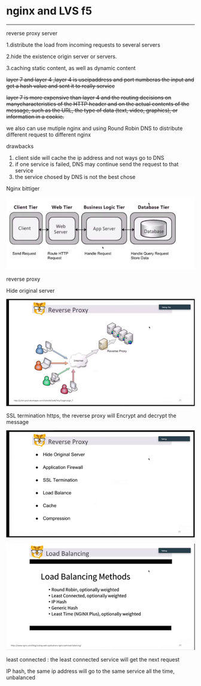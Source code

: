 # nginx  and LVS f5



---

reverse proxy server

1.distribute the load from incoming requests to several servers

2.hide the existence origin server or servers.

3.caching static content, as well as dynamic content

~~layer 7 and layer 4 ,layer 4 is useipaddress and port numberas the input and get a hash value and sent it to really service~~

~~layer 7 is more expensive than layer 4 and the routing decisions on manycharacteristics of the HTTP header and on the actual contents of the message, such as the URL, the type of data (text, video, graphics), or information in a cookie.~~









we also can use mutiple nginx and using Round Robin DNS to distribute different request to different nginx



drawbacks



1.  client side will cache the ip address and not ways go to DNS
2.  if one service is failed, DNS may continue send the request to that service
3.  the service chosed by DNS is not the best chose





Nginx bittiger



![](../../media/FrontEnd-Service-Gateway-or-Web-Service^J-LB-nginx--and-LVS-f5-image1.png)

reverse proxy



Hide original server

![Reverse Proxy ](../../media/FrontEnd-Service-Gateway-or-Web-Service^J-LB-nginx--and-LVS-f5-image2.png)



SSL termination https, the reverse proxy will Encrypt and decrypt the message





![• Reverse Proxy Hide Original Server Application Firewall SSL Termination Load Balance Cache Compression ](../../media/FrontEnd-Service-Gateway-or-Web-Service^J-LB-nginx--and-LVS-f5-image3.png)









![Load Balancing Load Balancing Methods • Round Robin, optionally weighted • Least Connected, optionally weighted • IP Hash • Generic Hash • Least Time (NGINX Plus), optionally weighted ](../../media/FrontEnd-Service-Gateway-or-Web-Service^J-LB-nginx--and-LVS-f5-image4.png)









least connected : the least connected service will get the next request

IP hash, the same ip address will go to the same service all the time, unbalanced






